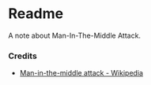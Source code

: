 # Readme
A note about Man-In-The-Middle Attack.

### Credits
- [Man-in-the-middle attack - Wikipedia](https://en.wikipedia.org/wiki/Man-in-the-middle_attack)
